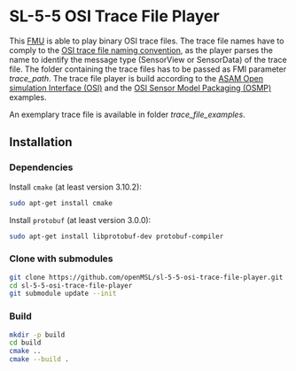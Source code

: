 # SL-5-5 OSI Trace File Player

This [FMU](https://fmi-standard.org/) is able to play binary OSI trace files.
The trace file names have to comply to the [OSI trace file naming convention](https://opensimulationinterface.github.io/osi-antora-generator/asamosi/latest/interface/architecture/trace_file_naming.html),
as the player parses the name to identify the message type (SensorView or SensorData) of the trace file.
The folder containing the trace files has to be passed as FMI parameter _trace_path_.
The trace file player is build according to the [ASAM Open simulation Interface (OSI)](https://github.com/OpenSimulationInterface/open-simulation-interface) and the [OSI Sensor Model Packaging (OSMP)](https://github.com/OpenSimulationInterface/osi-sensor-model-packaging) examples.

An exemplary trace file is available in folder _trace_file_examples_.

## Installation

### Dependencies

Install `cmake` (at least version 3.10.2):

```bash
sudo apt-get install cmake
```

Install `protobuf` (at least version 3.0.0):

```bash
sudo apt-get install libprotobuf-dev protobuf-compiler
```

### Clone with submodules

```bash
git clone https://github.com/openMSL/sl-5-5-osi-trace-file-player.git
cd sl-5-5-osi-trace-file-player
git submodule update --init
```

### Build

```bash
mkdir -p build
cd build
cmake ..
cmake --build .
```
